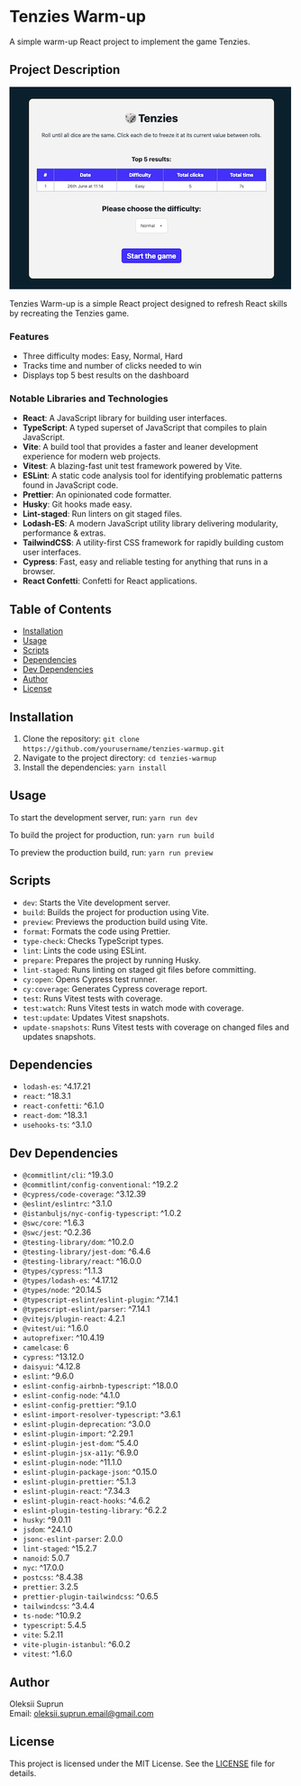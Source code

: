 # Tenzies Warm-up

A simple warm-up React project to implement the game Tenzies.

## Project Description

![Project Screenshot](./app-demo.png)

Tenzies Warm-up is a simple React project designed to refresh React skills by recreating the Tenzies game.

### Features

- Three difficulty modes: Easy, Normal, Hard
- Tracks time and number of clicks needed to win
- Displays top 5 best results on the dashboard

### Notable Libraries and Technologies

- <b>React</b>: A JavaScript library for building user interfaces.
- <b>TypeScript</b>: A typed superset of JavaScript that compiles to plain JavaScript.
- <b>Vite</b>: A build tool that provides a faster and leaner development experience for modern web projects.
- <b>Vitest</b>: A blazing-fast unit test framework powered by Vite.
- <b>ESLint</b>: A static code analysis tool for identifying problematic patterns found in JavaScript code.
- <b>Prettier</b>: An opinionated code formatter.
- <b>Husky</b>: Git hooks made easy.
- <b>Lint-staged</b>: Run linters on git staged files.
- <b>Lodash-ES</b>: A modern JavaScript utility library delivering modularity, performance & extras.
- <b>TailwindCSS</b>: A utility-first CSS framework for rapidly building custom user interfaces.
- <b>Cypress</b>: Fast, easy and reliable testing for anything that runs in a browser.
- <b>React Confetti</b>: Confetti for React applications.

## Table of Contents

- [Installation](#installation)
- [Usage](#usage)
- [Scripts](#scripts)
- [Dependencies](#dependencies)
- [Dev Dependencies](#dev-dependencies)
- [Author](#author)
- [License](#license)

## Installation

1. Clone the repository:
   `git clone https://github.com/yourusername/tenzies-warmup.git`
2. Navigate to the project directory:
   `cd tenzies-warmup`
3. Install the dependencies:
   `yarn install`

## Usage

To start the development server, run:
`yarn run dev`

To build the project for production, run:
`yarn run build`

To preview the production build, run:
`yarn run preview`

## Scripts

- `dev`: Starts the Vite development server.
- `build`: Builds the project for production using Vite.
- `preview`: Previews the production build using Vite.
- `format`: Formats the code using Prettier.
- `type-check`: Checks TypeScript types.
- `lint`: Lints the code using ESLint.
- `prepare`: Prepares the project by running Husky.
- `lint-staged`: Runs linting on staged git files before committing.
- `cy:open`: Opens Cypress test runner.
- `cy:coverage`: Generates Cypress coverage report.
- `test`: Runs Vitest tests with coverage.
- `test:watch`: Runs Vitest tests in watch mode with coverage.
- `test:update`: Updates Vitest snapshots.
- `update-snapshots`: Runs Vitest tests with coverage on changed files and updates snapshots.

## Dependencies

- `lodash-es`: ^4.17.21
- `react`: ^18.3.1
- `react-confetti`: ^6.1.0
- `react-dom`: ^18.3.1
- `usehooks-ts`: ^3.1.0

## Dev Dependencies

- `@commitlint/cli`: ^19.3.0
- `@commitlint/config-conventional`: ^19.2.2
- `@cypress/code-coverage`: ^3.12.39
- `@eslint/eslintrc`: ^3.1.0
- `@istanbuljs/nyc-config-typescript`: ^1.0.2
- `@swc/core`: ^1.6.3
- `@swc/jest`: ^0.2.36
- `@testing-library/dom`: ^10.2.0
- `@testing-library/jest-dom`: ^6.4.6
- `@testing-library/react`: ^16.0.0
- `@types/cypress`: ^1.1.3
- `@types/lodash-es`: ^4.17.12
- `@types/node`: ^20.14.5
- `@typescript-eslint/eslint-plugin`: ^7.14.1
- `@typescript-eslint/parser`: ^7.14.1
- `@vitejs/plugin-react`: 4.2.1
- `@vitest/ui`: ^1.6.0
- `autoprefixer`: ^10.4.19
- `camelcase`: 6
- `cypress`: ^13.12.0
- `daisyui`: ^4.12.8
- `eslint`: ^9.6.0
- `eslint-config-airbnb-typescript`: ^18.0.0
- `eslint-config-node`: ^4.1.0
- `eslint-config-prettier`: ^9.1.0
- `eslint-import-resolver-typescript`: ^3.6.1
- `eslint-plugin-deprecation`: ^3.0.0
- `eslint-plugin-import`: ^2.29.1
- `eslint-plugin-jest-dom`: ^5.4.0
- `eslint-plugin-jsx-a11y`: ^6.9.0
- `eslint-plugin-node`: ^11.1.0
- `eslint-plugin-package-json`: ^0.15.0
- `eslint-plugin-prettier`: ^5.1.3
- `eslint-plugin-react`: ^7.34.3
- `eslint-plugin-react-hooks`: ^4.6.2
- `eslint-plugin-testing-library`: ^6.2.2
- `husky`: ^9.0.11
- `jsdom`: ^24.1.0
- `jsonc-eslint-parser`: 2.0.0
- `lint-staged`: ^15.2.7
- `nanoid`: 5.0.7
- `nyc`: ^17.0.0
- `postcss`: ^8.4.38
- `prettier`: 3.2.5
- `prettier-plugin-tailwindcss`: ^0.6.5
- `tailwindcss`: ^3.4.4
- `ts-node`: ^10.9.2
- `typescript`: 5.4.5
- `vite`: 5.2.11
- `vite-plugin-istanbul`: ^6.0.2
- `vitest`: ^1.6.0

## Author

Oleksii Suprun  
Email: oleksii.suprun.email@gmail.com

## License

This project is licensed under the MIT License. See the [LICENSE](LICENSE) file for details.
